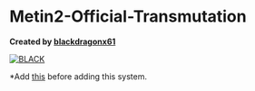 # Metin2-Official-Transmutation

**Created by [blackdragonx61](https://metin2.dev/board/profile/14335-mali/)**

[![BLACK](https://img.youtube.com/vi/clTIIG0LQW4/maxresdefault.jpg)](https://youtu.be/clTIIG0LQW4)

*Add [this](https://github.com/blackdragonx61/Metin2-Official-Pickup-Slot-Effect) before adding this system.